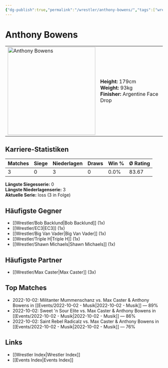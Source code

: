 ```yaml
---
{"dg-publish":true,"permalink":"/wrestler/anthony-bowens/","tags":["wrestler"],"noteIcon":"","created":"2025-08-11T09:33:17.566+02:00"}
---
```



# Anthony Bowens

<table>
<tr>
<td><img src="Anthony Bowens.png" width="280" alt="Anthony Bowens"></td>
<td>
<b>Height:</b> 179cm<br>
<b>Weight:</b> 93kg<br>
<b>Finisher:</b> Argentine Face Drop<br>
</td>
</tr>
</table>

## Karriere-Statistiken

| Matches | Siege | Niederlagen | Draws | Win % | Ø Rating |
|---------|-------|-------------|-------|-------|-----------|
| 3 | 0 | 3 | 0 | 0.0% | 83.67 |

**Längste Siegesserie:** 0<br>**Längste Niederlagenserie:** 3<br>**Aktuelle Serie:** loss (3 in Folge)


## Häufigste Gegner
- [[Wrestler/Bob Backlund\|Bob Backlund]] (1x)
- [[Wrestler/EC3\|EC3]] (1x)
- [[Wrestler/Big Van Vader\|Big Van Vader]] (1x)
- [[Wrestler/Triple H\|Triple H]] (1x)
- [[Wrestler/Shawn Michaels\|Shawn Michaels]] (1x)

## Häufigste Partner
- [[Wrestler/Max Caster\|Max Caster]] (3x)

## Top Matches
- 2022-10-02: Militanter Mummenschanz vs. Max Caster & Anthony Bowens in [[Events/2022-10-02 - Musik\|2022-10-02 - Musik]] — 89%
- 2022-10-02: Sweet 'n Sour Elite vs. Max Caster & Anthony Bowens in [[Events/2022-10-02 - Musik\|2022-10-02 - Musik]] — 86%
- 2022-10-02: Saint Rebel Radicalz vs. Max Caster & Anthony Bowens in [[Events/2022-10-02 - Musik\|2022-10-02 - Musik]] — 76%

## Links
- [[Wrestler Index\|Wrestler Index]]
- [[Events Index\|Events Index]]
